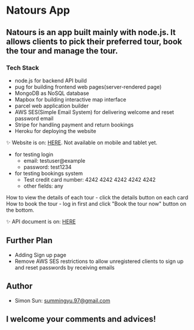 # Natours App

## Natours is an app built mainly with node.js. It allows clients to pick their preferred tour, book the tour and manage the tour.

### Tech Stack
- node.js for backend API build
- pug for building frontend web pages(server-rendered page)
- MongoDB as NoSQL database
- Mapbox for building interactive map interface
- parcel web application builder
- AWS SES(Simple Email System) for delivering welcome and reset password email
- Stripe for handling payment and return bookings
- Heroku for deploying the website

✨ Website is on: [HERE](https://natours-simon.herokuapp.com/). Not available on mobile and tablet yet.
- for testing login 
    - email: testuser@example
    - password: test1234
- for testing bookings system
    - Test credit card number: 4242 4242 4242 4242 4242
    - other fields: any

How to view the details of each tour - click the details button on each card
How to book the tour - log in first and click "Book the tour now" button on the bottom.

✨ API document is on: [HERE](https://documenter.getpostman.com/view/19797749/UyrBhvk2)

## Further Plan
- Adding Sign up page
- Remove AWS SES restrictions to allow unregistered clients to sign up and reset passwords by receiving emails

## Author
- Simon Sun: summingyu.97@gmail.com

## I welcome your comments and advices!
